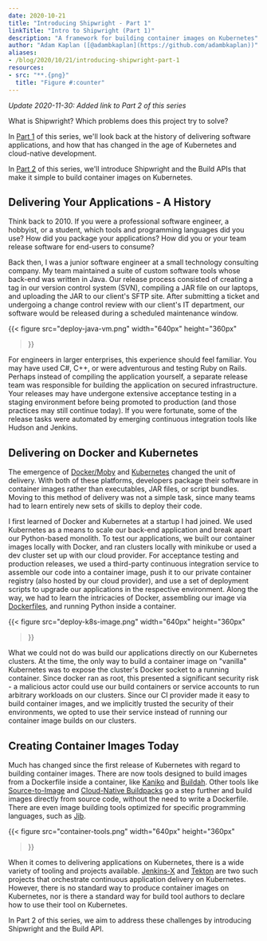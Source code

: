 ```yaml
---
date: 2020-10-21
title: "Introducing Shipwright - Part 1"
linkTitle: "Intro to Shipwright (Part 1)"
description: "A framework for building container images on Kubernetes"
author: "Adam Kaplan ([@adambkaplan](https://github.com/adambkaplan))"
aliases:
- /blog/2020/10/21/introducing-shipwright-part-1
resources:
- src: "**.{png}"
  title: "Figure #:counter"
---
```

*Update 2020-11-30: Added link to Part 2 of this series*

What is Shipwright? Which problems does this project try to solve?

In [Part 1](docs/blog/posts/2020-10-21-intro-shipwright-pt1/) of this series, we'll look back at the history of delivering software applications,
and how that has changed in the age of Kubernetes and cloud-native development.

In [Part 2](docs/blog/posts/2020-11-30-intro-shipwright-pt2) of this series, we'll introduce Shipwright and the Build APIs that make it simple to
build container images on Kubernetes.

## Delivering Your Applications - A History

Think back to 2010. If you were a professional software engineer, a hobbyist, or a student, which
tools and programming languages did you use? How did you package your applications? How did you or
your team release software for end-users to consume?

Back then, I was a junior software engineer at a small technology consulting company. My team
maintained a suite of custom software tools whose back-end was written in Java. Our release process
consisted of creating a tag in our version control system (SVN), compiling a JAR file on our
laptops, and uploading the JAR to our client's SFTP site. After submitting a ticket and undergoing
a change control review with our client's IT department, our software would be released during a
scheduled maintenance window.

{{< figure
  src="deploy-java-vm.png"
  width="640px"
  height="360px"
>}}

For engineers in larger enterprises, this experience should feel familiar. You may have used C#,
C++, or were adventurous and testing Ruby on Rails. Perhaps instead of compiling the application
yourself, a separate release team was responsible for building the application on secured
infrastructure. Your releases may have undergone extensive acceptance testing in a staging
environment before being promoted to production (and those practices may still continue today). If
you were fortunate, some of the release tasks were automated by emerging continuous integration
tools like Hudson and Jenkins.

## Delivering on Docker and Kubernetes

The emergence of [Docker/Moby](https://mobyproject.org/) and [Kubernetes](https://kubernetes.io/)
changed the unit of delivery. With both of these platforms, developers package their software in
container images rather than executables, JAR files, or script bundles. Moving to this method of 
delivery was not a simple task, since many teams had to learn entirely new sets of skills to deploy
their code.

I first learned of Docker and Kubernetes at a startup I had joined. We used Kubernetes as a means
to scale our back-end application and break apart our Python-based monolith. To test our
applications, we built our container images locally with Docker, and ran clusters locally with
minikube or used a dev cluster set up with our cloud provider. For acceptance testing and
production releases, we used a third-party continuous integration service to assemble our code into
a container image, push it to our private container registry (also hosted by our cloud provider),
and use a set of deployment scripts to upgrade our applications in the respective environment.
Along the way, we had to learn the intricacies of Docker, assembling our image via
[Dockerfiles](https://docs.docker.com/engine/reference/builder/), and running Python inside a
container.

{{< figure
  src="deploy-k8s-image.png"
  width="640px"
  height="360px"
>}}

What we could not do was build our applications directly on our Kubernetes clusters. At the time,
the only way to build a container image on "vanilla" Kubernetes was to expose the cluster's Docker
socket to a running container. Since docker ran as root, this presented a significant security
risk - a malicious actor could use our build containers or service accounts to run arbitrary
workloads on our clusters. Since our CI provider made it easy to build container images, and we
implicitly trusted the security of their environments, we opted to use their service instead of
running our container image builds on our clusters.

## Creating Container Images Today

Much has changed since the first release of Kubernetes with regard to building container images.
There are now tools designed to build images from a Dockerfile inside a container, like
[Kaniko](https://github.com/GoogleContainerTools/kaniko) and [Buildah](https://buildah.io/). Other
tools like [Source-to-Image](https://github.com/openshift/source-to-image) and
[Cloud-Native Buildpacks](https://buildpacks.io/) go a step further and build images directly from
source code, without the need to write a Dockerfile. There are even image building tools optimized
for specific programming languages, such as [Jib](https://github.com/GoogleContainerTools/jib).

{{< figure
  src="container-tools.png"
  width="640px"
  height="360px"
>}}

When it comes to delivering applications on Kubernetes, there is a wide variety of tooling and
projects available. [Jenkins-X](https://jenkins-x.io/) and [Tekton](https://tekton.dev/) are two
such projects that orchestrate continuous application delivery on Kubernetes. However, there is no
standard way to produce container images on Kubernetes, nor is there a standard way for build tool
authors to declare how to use their tool on Kubernetes.

In Part 2 of this series, we aim to address these challenges by introducing Shipwright and the
Build API.
